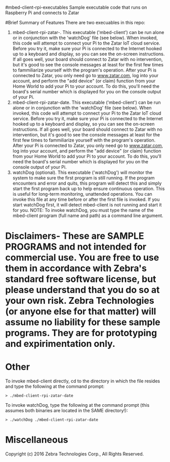 #mbed-client-rpi-executables
Sample executable code that runs on Raspberry Pi and connects to Zatar

#Brief Summary of Features
There are two execuables in this repo:
  
1. mbed-client-rpi-zatar-<date>. This executable ('mbed-client') can be run alone or in conjunction with the 'watchDog' file (see below). When invoked, this code will attempt to connect your Pi to the Zatar IoT cloud service. Before you try it, make sure your Pi is connected to the Internet hooked up to a keyboard and display, so you can see the on-screen instructions. If all goes well, your board should connect to Zatar with no intervention, but it's good to see the console messages at least for the first few times to fammiliarize yourself with the program's operation. After your Pi is connected to Zatar, you only need go to www.zatar.com, log into your account, and perform the "add device" (or claim) function from your Home World to add your Pi to your account. To do this, you'll need the board's serial number which is displayed for you on the console output of your Pi.
1. mbed-client-rpi-zatar-date. This executable ('mbed-client') can be run alone or in conjunction with the 'watchDog' file (see below). When invoked, this code will attempt to connect your Pi to the Zatar IoT cloud service. Before you try it, make sure your Pi is connected to the Internet hooked up to a keyboard and display, so you can see the on-screen instructions. If all goes well, your board should connect to Zatar with no intervention, but it's good to see the console messages at least for the first few times to fammiliarize yourself with the program's operation. After your Pi is connected to Zatar, you only need go to www.zatar.com, log into your account, and perform the "add device" (or claim) function from your Home World to add your Pi to your account. To do this, you'll need the board's serial number which is displayed for you on the console output of your Pi.
2. watchDog (optional). This executable ('watchDog') will monitor the system to make sure the first program is still running. If the program encounters and error and quits, this program will detect this and simply start the first program back up to help ensure continuous operation. This is useful for long-term monitoring, unattended operations. You can invoke this file at any time before or after the first file is invoked. If you start watchDog first, it will detect mbed-client is not running and start it for you. NOTE: To invoke watchDog, you must type the name of the mbed-client program (full name and path) as a command line argument.
  
# Disclaimers- These are SAMPLE PROGRAMS and not intended for commercial use. You are free to use them in accordance with Zebra's standard free software license, but please understand that you do so at your own risk. Zebra Technologies (or anyone else for that matter) will assume no liability for these sample programs. They are for prototyping and expirimentation only.
# Other
To invoke mbed-client directly, cd to the directory in which the file resides and type the following at the command prompt:
  
    > ./mbed-client-rpi-zatar-date
    
To invoke watchDog, type the following at the command prompt (this assumes both binaries are located in the SAME directory!):
    
    > ./watchDog ./mbed-client-rpi-zatar-date
    
# Miscellaneous
Copyright (c) 2016 Zebra Technologies Corp., All Rights Reserved.